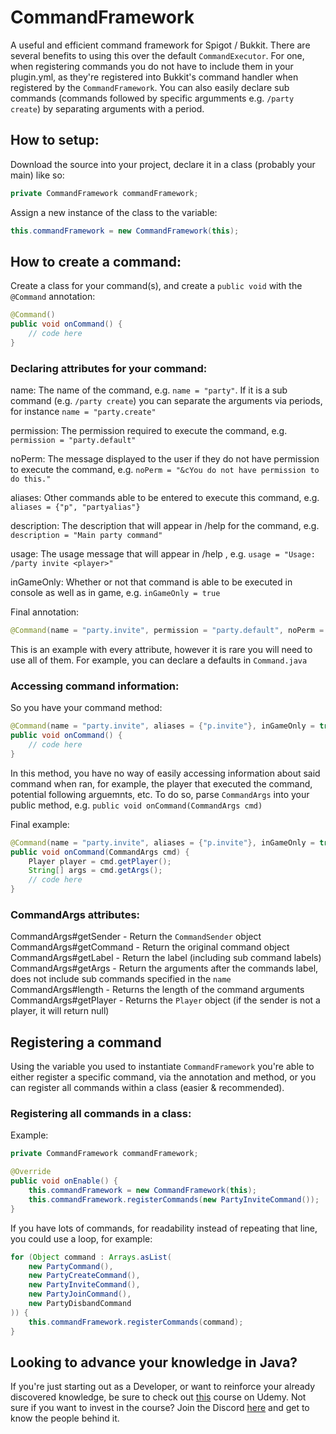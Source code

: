 [udemy-course]: https://www.udemy.com/course/develop-minecraft-plugins-java-programming/?couponCode=BIGSALE
[course-discord]: https://discord.gg/uZacPdD

# CommandFramework
A useful and efficient command framework for Spigot / Bukkit.
There are several benefits to using this over the default `CommandExecutor`. For one, when registering commands you do not have to include them in your plugin.yml, as they're registered into Bukkit's command handler when registered by the `CommandFramework`. You can also easily declare sub commands (commands followed by specific argumments e.g. `/party create`) by separating arguments with a period.

## How to setup:
Download the source into your project, declare it in a class (probably your main) like so:
```java
private CommandFramework commandFramework;
```
Assign a new instance of the class to the variable:
```java
this.commandFramework = new CommandFramework(this);
```


## How to create a command:
Create a class for your command(s), and create a `public void` with the `@Command` annotation:
```java
@Command()
public void onCommand() {
    // code here
}
```
### Declaring attributes for your command:
name:
The name of the command, e.g. `name = "party"`.
If it is a sub command (e.g. `/party create`) you can separate the arguments via periods, for instance `name = "party.create"`

permission:
The permission required to execute the command, e.g. `permission = "party.default"`

noPerm:
The message displayed to the user if they do not have permission to execute the command, e.g. `noPerm = "&cYou do not have permission to do this."`

aliases:
Other commands able to be entered to execute this command, e.g. `aliases = {"p", "partyalias"}`

description:
The description that will appear in /help for the command, e.g. `description = "Main party command"`

usage:
The usage message that will appear in /help <command>, e.g. `usage = "Usage: /party invite <player>"`

inGameOnly:
Whether or not that command is able to be executed in console as well as in game, e.g. `inGameOnly = true`

Final annotation:
```java
@Command(name = "party.invite", permission = "party.default", noPerm = "&cYou do not have permission to do this.", aliases = {"p.invite", "p.inv"}, usage = "Usage: /party invite <player>", inGameOnly = true)
```
This is an example with every attribute, however it is rare you will need to use all of them. For example, you can declare a defaults in `Command.java`

### Accessing command information:
So you have your command method:
```java
@Command(name = "party.invite", aliases = {"p.invite"}, inGameOnly = true)
public void onCommand() {
    // code here
}
```
In this method, you have no way of easily accessing information about said command when ran, for example, the player that executed the command, potential following arguemnts, etc. To do so, parse `CommandArgs` into your public method, e.g. `public void onCommand(CommandArgs cmd)`

Final example:
```java
@Command(name = "party.invite", aliases = {"p.invite"}, inGameOnly = true)
public void onCommand(CommandArgs cmd) {
    Player player = cmd.getPlayer();
    String[] args = cmd.getArgs();
    // code here
}
```

### CommandArgs attributes:
CommandArgs#getSender - Return the `CommandSender` object<br>
CommandArgs#getCommand - Return the original command object<br>
CommandArgs#getLabel - Return the label (including sub command labels)<br>
CommandArgs#getArgs - Return the arguments after the commands label, does not include sub commands specified in the `name`<br>
CommandArgs#length - Returns the length of the command arguments<br>
CommandArgs#getPlayer - Returns the `Player` object (if the sender is not a player, it will return null)<br>


## Registering a command
Using the variable you used to instantiate `CommandFramework` you're able to either register a specific command, via the annotation and method, or you can register all commands within a class (easier & recommended).

### Registering all commands in a class:
Example:
```java
private CommandFramework commandFramework;

@Override
public void onEnable() {
    this.commandFramework = new CommandFramework(this);
    this.commandFramework.registerCommands(new PartyInviteCommand());
}
```

If you have lots of commands, for readability instead of repeating that line, you could use a loop, for example:
```java
for (Object command : Arrays.asList(
    new PartyCommand(),
    new PartyCreateCommand(),
    new PartyInviteCommand(),
    new PartyJoinCommand(),
    new PartyDisbandCommand
)) {
    this.commandFramework.registerCommands(command);
}
```

## Looking to advance your knowledge in Java?
If you're just starting out as a Developer, or want to reinforce your already discovered knowledge, be sure to check out [this][udemy-course] course on Udemy. Not sure if you want to invest in the course? Join the Discord [here][course-discord] and get to know the people behind it.
